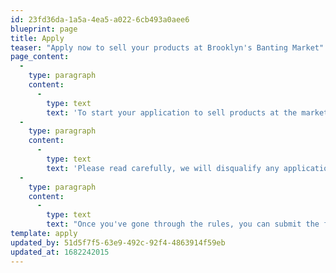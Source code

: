 ```yaml
---
id: 23fd36da-1a5a-4ea5-a022-6cb493a0aee6
blueprint: page
title: Apply
teaser: "Apply now to sell your products at Brooklyn's Banting Market"
page_content:
  -
    type: paragraph
    content:
      -
        type: text
        text: 'To start your application to sell products at the market, please check out the requirements below.'
  -
    type: paragraph
    content:
      -
        type: text
        text: 'Please read carefully, we will disqualify any application without notice which does not adhere to our guidelines. By submitting the application form, you agree to comply with all market rules and regulations. Noncompliance may result in a termination of your acceptance to trade at the market.'
  -
    type: paragraph
    content:
      -
        type: text
        text: "Once you've gone through the rules, you can submit the form."
template: apply
updated_by: 51d5f7f5-63e9-492c-92f4-4863914f59eb
updated_at: 1682242015
---
```

